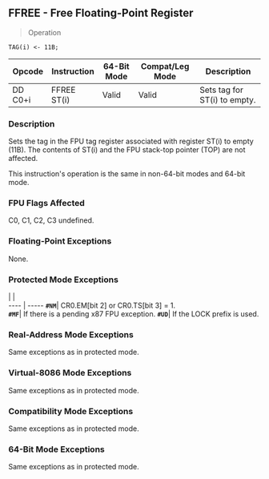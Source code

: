 ## FFREE - Free Floating-Point Register

> Operation

``` slim
TAG(i) <- 11B;

```

 Opcode | Instruction| 64-Bit Mode| Compat/Leg Mode| Description                 
 ---  | --- | --- | --- | ---
 DD C0+i| FFREE ST(i)| Valid      | Valid          | Sets tag for ST(i) to empty.

### Description
Sets the tag in the FPU tag register associated with register ST(i) to empty
(11B). The contents of ST(i) and the FPU stack-top pointer (TOP) are not affected.

This instruction's operation is the same in non-64-bit modes and 64-bit mode.



### FPU Flags Affected
C0, C1, C2, C3 undefined.


### Floating-Point Exceptions
None.


### Protected Mode Exceptions
   | |  
---- | -----
 **``#NM``**| CR0.EM[bit 2] or CR0.TS[bit 3] = 1.     
 **``#MF``**| If there is a pending x87 FPU exception.
 **``#UD``**| If the LOCK prefix is used.             

### Real-Address Mode Exceptions
Same exceptions as in protected mode.


### Virtual-8086 Mode Exceptions
Same exceptions as in protected mode.


### Compatibility Mode Exceptions
Same exceptions as in protected mode.


### 64-Bit Mode Exceptions
Same exceptions as in protected mode.
